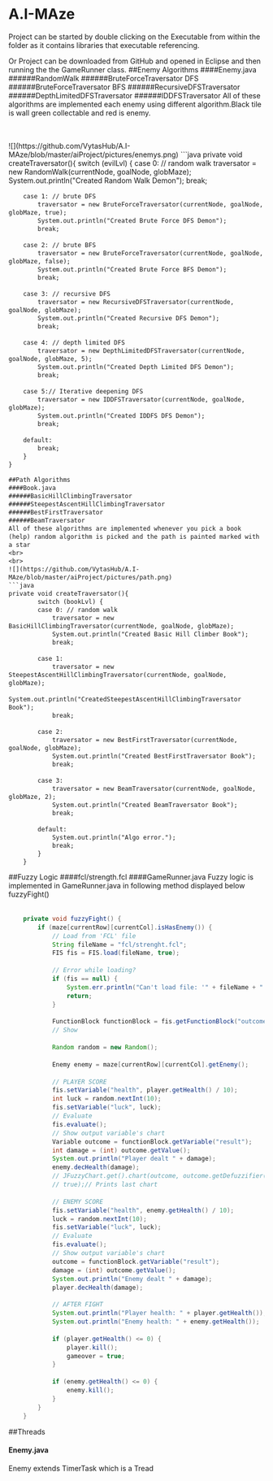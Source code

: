 # A.I-MAze
Project can be started by double clicking on the Executable from within the folder as it contains libraries that executable referencing.

Or Project can be downloaded from GitHub and opened in Eclipse and then running the the GameRunner class.
##Enemy Algorithms
####Enemy.java 
######RandomWalk
######BruteForceTraversator DFS
######BruteForceTraversator BFS
######RecursiveDFSTraversator
######DepthLimitedDFSTraversator
######IDDFSTraversator
All of these algorithms are implemented each enemy using different algorithm.Black tile is wall green collectable and red is enemy.

<br>
<br>
![](https://github.com/VytasHub/A.I-MAze/blob/master/aiProject/pictures/enemys.png)
```java
private void createTraversator(){
		switch (evilLvl) {
		case 0:	// random walk
			traversator = new RandomWalk(currentNode, goalNode, globMaze);
			System.out.println("Created Random Walk Demon");
			break;
			
		case 1:	// brute DFS
			traversator = new BruteForceTraversator(currentNode, goalNode, globMaze, true);
			System.out.println("Created Brute Force DFS Demon");
			break;
			
		case 2:	// brute BFS
			traversator = new BruteForceTraversator(currentNode, goalNode, globMaze, false);
			System.out.println("Created Brute Force BFS Demon");
			break;
			
		case 3:	// recursive DFS
			traversator = new RecursiveDFSTraversator(currentNode, goalNode, globMaze);
			System.out.println("Created Recursive DFS Demon");
			break;
			
		case 4:	// depth limited DFS
			traversator = new DepthLimitedDFSTraversator(currentNode, goalNode, globMaze, 5);
			System.out.println("Created Depth Limited DFS Demon");
			break;
			
		case 5:// Iterative deepening DFS
			traversator = new IDDFSTraversator(currentNode, goalNode, globMaze);
			System.out.println("Created IDDFS DFS Demon");
			break;

		default:
			break;
		}
	}
```
##Path Algorithms
####Book.java
######BasicHillClimbingTraversator
######SteepestAscentHillClimbingTraversator
######BestFirstTraversator
######BeamTraversator
All of these algorithms are implemented whenever you pick a book (help) random algorithm is picked and the path is painted marked with a star
<br>
<br>
![](https://github.com/VytasHub/A.I-MAze/blob/master/aiProject/pictures/path.png)
```java
private void createTraversator(){
		switch (bookLvl) {
		case 0:	// random walk
			traversator = new BasicHillClimbingTraversator(currentNode, goalNode, globMaze);
			System.out.println("Created Basic Hill Climber Book");
			break;
			
		case 1:
			traversator = new SteepestAscentHillClimbingTraversator(currentNode, goalNode, globMaze);
			System.out.println("CreatedSteepestAscentHillClimbingTraversator Book");
			break;
			
		case 2:
			traversator = new BestFirstTraversator(currentNode, goalNode, globMaze);
			System.out.println("Created BestFirstTraversator Book");
			break;
			
		case 3:
			traversator = new BeamTraversator(currentNode, goalNode, globMaze, 2);
			System.out.println("Created BeamTraversator Book");
			break;

		default:
			System.out.println("Algo error.");
			break;
		}
	}
```
##Fuzzy Logic
####fcl/strength.fcl
####GameRunner.java
Fuzzy logic is implemented in GameRunner.java in following method displayed below fuzzyFight()
<br>
<br>
```java
	private void fuzzyFight() {
		if (maze[currentRow][currentCol].isHasEnemy()) {
			// Load from 'FCL' file
			String fileName = "fcl/strenght.fcl";
			FIS fis = FIS.load(fileName, true);

			// Error while loading?
			if (fis == null) {
				System.err.println("Can't load file: '" + fileName + "'");
				return;
			}

			FunctionBlock functionBlock = fis.getFunctionBlock("outcome");
			// Show
		
			Random random = new Random();

			Enemy enemy = maze[currentRow][currentCol].getEnemy();

			// PLAYER SCORE
			fis.setVariable("health", player.getHealth() / 10);
			int luck = random.nextInt(10);
			fis.setVariable("luck", luck);
			// Evaluate
			fis.evaluate();
			// Show output variable's chart
			Variable outcome = functionBlock.getVariable("result");
			int damage = (int) outcome.getValue();
			System.out.println("Player dealt " + damage);
			enemy.decHealth(damage);
			// JFuzzyChart.get().chart(outcome, outcome.getDefuzzifier(),
			// true);// Prints last chart

			// ENEMY SCORE
			fis.setVariable("health", enemy.getHealth() / 10);
			luck = random.nextInt(10);
			fis.setVariable("luck", luck);
			// Evaluate
			fis.evaluate();
			// Show output variable's chart
			outcome = functionBlock.getVariable("result");
			damage = (int) outcome.getValue();
			System.out.println("Enemy dealt " + damage);
			player.decHealth(damage);

			// AFTER FIGHT
			System.out.println("Player health: " + player.getHealth());
			System.out.println("Enemy health: " + enemy.getHealth());
			
			if (player.getHealth() <= 0) {
				player.kill();
				gameover = true;
			}
			
			if (enemy.getHealth() <= 0) {
				enemy.kill();
			}
		}
	}
```
##Threads
#### Enemy.java
Enemy extends TimerTask which is a Tread

